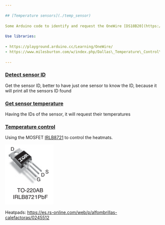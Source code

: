 ```yaml
---

## [Temperature sensors](./temp_sensor)

Some Arduino code to identify and request the OneWire [DS18B20](https://www.analog.com/media/en/technical-documentation/data-sheets/ds18b20.pdf) temperature sensor.

Use libraries:

- https://playground.arduino.cc/Learning/OneWire/
- https://www.milesburton.com/w/index.php/Dallas\_Temperature\_Control\_Library

---
```


### [Detect sensor ID](./temperature/detect_ds1820_tempsens_id/)

Get the sensor ID, better to have just one sensor to know the ID, because it will print all the sensors ID found


### [Get sensor temperature](./temperature/get_temp_ds18b20_wid/)

Having the IDs of the sensor, it will request their temperatures

### [Temperature control](./temperature/tempsens_heatpad)

Using the MOSFET [IRLB8721](https://www.infineon.com/cms/en/product/power/mosfet/n-channel/irlb8721/) to control the heatmats.

![IRLB8721](irlb8721.png)

Heatpads: https://es.rs-online.com/web/p/alfombrillas-calefactoras/0245512




